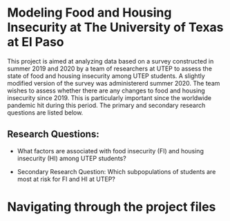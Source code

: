 # Modeling Food and Housing Insecurity at The University of Texas at El Paso

This project is aimed at analyzing data based on a survey constructed in summer 2019 and 2020 by a team of researchers at UTEP to assess the state of food and housing insecurity among UTEP students. A slightly modified version of the survey was administererd summer 2020. The team wishes to assess whether there are any changes to food and housing insecurity since 2019. This is particularly important since the worldwide pandemic hit during this period. The primary and secondary research questions are listed below. 

## Research Questions:

* What factors are associated with food insecurity (FI) and housing insecurity (HI) among UTEP students?

* Secondary Research Question: Which subpopulations of students are most at risk for FI and HI at UTEP?

# Navigating through the project files



